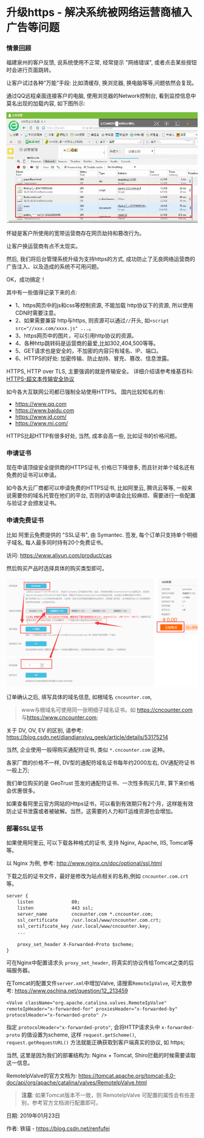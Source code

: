 # 升级https - 解决系统被网络运营商植入广告等问题


### 情景回顾

福建泉州的客户反馈, 说系统使用不正常, 经常提示 "网络错误", 或者点击某些按钮时会进行页面跳转。

让客户试过各种“万能”手段: 比如清缓存, 换浏览器, 换电脑等等,问题依然会复现。

通过QQ远程桌面连接客户的电脑, 使用浏览器的Network控制台, 看到监控信息中莫名出现的加载内容, 如下图所示:


![](01_360_network_console_by_remote_desktop.jpg)

怀疑是客户所使用的宽带运营商存在网页劫持和篡改行为。

让客户换运营商有点不太现实。

然后, 我们将后台管理系统升级为支持https的方式, 成功防止了无良网络运营商的广告注入、以及造成的系统不可用问题。

OK，成功搞定！

其中有一些值得记录下来的点:

- 1、https网页中的js和css等控制资源, 不能加载 http协议下的资源, 所以使用CDN时需要注意。
- 2、如果需要兼容 http与https, 则资源可以通过`//`开头, 如`<script src="//xxx.com/xxxx.js" ...`。
- 3、https网页中的图片，可以引用http协议的资源。
- 4、各种http跳转码是运营商的最爱,比如302,404,500等等。
- 5、GET请求也是安全的，不加密的内容只有域名、IP、端口。
- 6、HTTPS的好处: 加密传输、防止劫持、冒充、篡改、信息泄露。


HTTPS, HTTP over TLS, 主要强调的就是传输安全。 详细介绍请参考维基百科: [HTTPS-超文本传输安全协议](https://zh.wikipedia.org/wiki/%E8%B6%85%E6%96%87%E6%9C%AC%E4%BC%A0%E8%BE%93%E5%AE%89%E5%85%A8%E5%8D%8F%E8%AE%AE)

如今各大互联网公司都已强制全站使用HTTPS。 国内比较知名的有:

- <https://www.qq.com>
- <https://www.baidu.com>
- <https://www.jd.com/>
- <https://www.mi.com/>


HTTPS比起HTTP有很多好处, 当然, 成本会高一些, 比如证书的价格问题。



### 申请证书


现在申请顶级安全提供商的HTTPS证书, 价格已下降很多, 而且针对单个域名还有免费的证书可以申请。

如今各大云厂商都可以申请免费的HTTPS证书, 比如阿里云, 腾讯云等等, 一般来说需要你的域名托管在他们的平台, 否则的话申请会比较麻烦、需要进行一些配置与验证才会颁发证书。


### 申请免费证书

比如 阿里云免费提供的 "SSL证书", 由 Symantec. 签发, 每个订单只支持单个明细子域名, 每人最多同时持有20个免费证书。

访问: <https://www.aliyun.com/product/cas>


然后购买产品时选择具体的购买类型即可。

![](02_aliyun_cas_ssl.png)


订单确认之后, 填写具体的域名信息, 如根域名 `cncounter.com`, 

> www与根域名可使用同一张明细子域名证书。如 <https://cncounter.com> 与<https://www.cncounter.com>;

关于 DV, OV, EV 的区别, 请参考: <https://blog.csdn.net/diandianxiyu_geek/article/details/53175214>

当然, 企业使用一般得购买通配符证书, 类似 `*.cncounter.com` 这种。

各家厂商的价格不一样, DV型的通配符域名证书每年约2000左右, OV通配符证书一般上万;

我们单位购买的是 GeoTrust 签发的通配符证书、一次性多购买几年, 算下来价格会优惠很多。

如果查看阿里云官方网站的Https证书，可以看到有效期只有2个月，这样能有效防止证书泄露或者被破解。当然，这需要的人力和IT运维资源也会增加。



### 部署SSL证书

如果使用阿里云, 可以下载各种格式的证书, 支持 Nginx, Apache, IIS, Tomcat等等。

以 Nginx 为例, 参考: <http://www.nginx.cn/doc/optional/ssl.html>

下载之后的证书文件，最好是修改为站点相关的名称,例如 `cncounter.com.crt` 等。


```
server {
    listen              80;
    listen              443 ssl;
    server_name         cncounter.com *.cncounter.com;
    ssl_certificate     /usr.local/www/cncounter.com.crt;
    ssl_certificate_key /usr.local/www/cncounter.key;
    ...

    proxy_set_header X-Forwarded-Proto $scheme;
}
```

可在Nginx中配置请求头 `proxy_set_header`, 将真实的协议传给Tomcat之类的后端服务器。


在Tomcat的配置文件`server.xml`中增加Valve, 请搜索`RemoteIpValve`, 可大致参考: <https://www.oschina.net/question/12_213459>

```
<Valve className="org.apache.catalina.valves.RemoteIpValve" 
remoteIpHeader="x-forwarded-for" proxiesHeader="x-forwarded-by" 
protocolHeader="x-forwarded-proto" />
```

指定 `protocolHeader="x-forwarded-proto"`, 会将HTTP请求头中 `x-forwarded-proto` 的值设置为scheme, 这样 `request.getScheme()`, `request.getRequestURL()` 方法就能正确获取到客户端真实的协议, 如 https;

当然, 这里是因为我们的部署结构为: Nginx + Tomcat, Shiro拦截的时候需要读取这一信息。


RemoteIpValve的官方文档为: <https://tomcat.apache.org/tomcat-8.0-doc/api/org/apache/catalina/valves/RemoteIpValve.html>

> **注意**: 如果Tomcat版本不一致，则 RemoteIpValve 可配置的属性会有些差别，参考官方文档进行配置即可。



日期: 2019年01月23日

作者: 铁锚 - <https://blog.csdn.net/renfufei>

